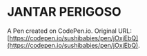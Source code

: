 # JANTAR PERIGOSO

A Pen created on CodePen.io. Original URL: [https://codepen.io/sushibabies/pen/jOxjEbQ](https://codepen.io/sushibabies/pen/jOxjEbQ).

